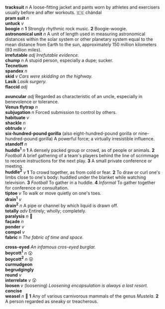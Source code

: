 __tracksuit__ _n_ A loose-fitting jacket and pants worn by athletes and exercisers usually before and after workouts. :es: chándal  
__pram suit__ _n_  
__untuck__ _v_  
__boogie__ _n_ __1__ Strongly rhythmic rock music. __2__  Boogie-woogie.  
__astronomical unit__ _n_ A unit of length used in measuring astronomical distances within the solar system or other planetary system equal to the mean distance from Earth to the sun, approximately 150 million kilometers (93 million miles).  
__irrefutable__ _adj_ _Irrefutable evidence._  
__chump__ _n_ A stupid person, especially a dupe; sucker.  
__Tecnetium__  
__spandex__ _n_  
__skid__ _v_ _Cars were skidding on the highway._  
__Lasik__ _Lasik surgery._  
__flaccid__ _adj_  

__avuncular__ _adj_ Regarded as characteristic of an uncle, especially in benevolence or tolerance.  
__Venus flytrap__ _n_  
__subjugation__ _n_ Forced submission to control by others.  
__habituate__ _v_  
__shackle__ _n_  
__obtrude__ _v_  
__six-hundred-pound gorilla__ (also eight-hundred-pound gorilla or nine-hundred-pound gorilla) A powerful force; a virtually irresistible influence.  
__standoff__ _n_  
__huddle<sup>1</sup>__ _n_ __1__ A densely packed group or crowd, as of people or animals. __2__ _Football_ A brief gathering of a team's players behind the line of scrimmage to receive instructions for the next play. __3__ A small private conference or meeting.  
__huddle<sup>2</sup>__ _v_ __1__ To crowd together, as from cold or fear. __2__ To draw or curl one's limbs close to one's body: huddled under the blanket while watching television.
__3__ _Football_ To gather in a huddle. __4__ _Informal_ To gather together for conference or consultation.  
__tiptoe__ _v_ To walk or move quietly on one's toes.  
__drain<sup>1</sup>__ _v_  
__drain<sup>2</sup>__ _n_ A pipe or channel by which liquid is drawn off.  
__totally__ _adv_ Entirely; wholly; completely.  
__paralysis__ _n_ :mega:  
__façade__ _n_  
__ponder__ _v_  
__compel__ _v_  
__fabric__ _n_ _The fabric of time and space._  

__cross-eyed__ _An infamous cros-eyed burglar._  
__boycott<sup>1</sup>__ _n_ :astonished:  
__boycott<sup>2</sup>__ _n_ :astonished:  
__curmudgeon__  
__begrudgingly__  
__round__ _v_  
__interrelate__ _v_ :astonished:  
__loosen__ _v_ (loosening) _Loosening encapsulation is always a last resort._  
__concise__  
__weasel__ _n_ :dart: __1__ Any of various carnivorous mammals of the genus _Mustela_. __2__ A person regarded as sneaky or treacherous.  

